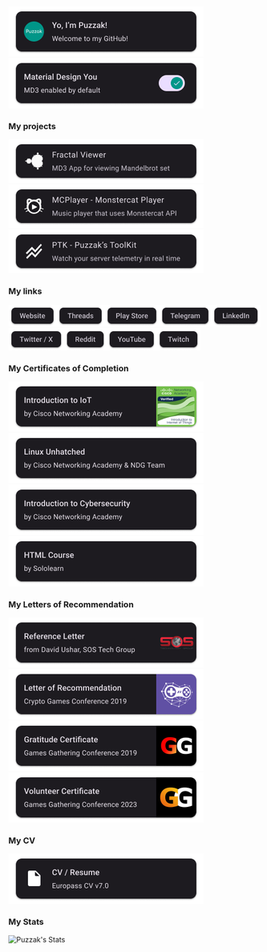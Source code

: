 ![Header](Assets/Header.png)![Header](Assets/MD3Card.png)

### My projects
[![Fractals](Assets/Project-Fractals.png)](https://github.com/Puzzak/Fractalinator)[![MCPlayer](Assets/Project-MCPlayer.png)](https://github.com/Puzzak/MCPlayer)[![PTK](Assets/Project-PTK.png)](https://github.com/Puzzak/PTK)

### My links
[![Website](Assets/Chip-Website.png)](https://puzzak.page)[![Threads](Assets/Chip-Threads.png)](https://threads.net/@puzzaks)[![PlayStore](Assets/Chip-PlayStore.png)](https://play.google.com/store/apps/dev?id=8304874346039659820)[![Telegram](Assets/Chip-Telegram.png)](https://t.me/puzzaks)[![LinkedIn](Assets/Chip-LinkedIn.png)](https://linkedin.com/in/puzzak/)[![Twitter](Assets/Chip-Twitter.png)](https://twitter.com/Puzzaks)[![Reddit](Assets/Chip-Reddit.png)](https://reddit.com/u/Puzzak)[![YouTube](Assets/Chip-YouTube.png)](https://youtube.com/@puzzak)[![Twitch](Assets/Chip-Twitch.png)](https://twitch.tv/puzzak)


### My Certificates of Completion
[![CiscoIoT](Assets/Cert-CiscoIoT.png)](Certificates/Puzzak%20-%20Certificate%20-%20Cisco%20-%20IoT_Introduction.pdf)[![CiscoNDGLinux](Assets/Cert-CiscoNDGLinux.png)](Certificates/Puzzak%20-%20Certificate%20-%20Cisco%20-%20NDG%20Linux%20Unhatched.pdf)[![CiscoCs](Assets/Cert-CiscoCs.png)](Certificates/Puzzak%20-%20Certificate%20-%20Cisco%20-%20Introduction%20to%20Cybersecurity.pdf)[![Cert-SololearnHTML](Assets/Cert-SololearnHTML.png)](Certificates/Puzzak%20-%20Certificate%20-%20SoloLearn%20-%20HTML.pdf)

### My Letters of Recommendation
[![SOS Tech Recommendation](Assets/Recommendation-SOS.png)](Recommendations/Reference_Letter_Artem_Lapikura.pdf)[![CGC Recommendation](Assets/Recommendation-CGC.png)](Recommendations/Puzzak%20-%20Letter%20-%20CGC%20-%20Recommendation.pdf)[![GGC Recommendation](Assets/Recommendation-GG19.png)](Recommendations/Puzzak%20-%20Letter%20-%20GGC%20-%20Gratitude.pdf)[![GGC Recommendation](Assets/Recommendation-GG23.png)](Recommendations/Artem%20Lapikura%20GG%20Certificate.png)

### My CV
[![CV](Assets/CV-Card.png)](CVs/CV%20v7.0.pdf)

### My Stats
![Puzzak's Stats](https://github-readme-stats.vercel.app/api?username=puzzak&show_icons=true&theme=default&text_color=009688&icon_color=009688&title_color=009688&bg_color=00000000#gh-light-mode-only)